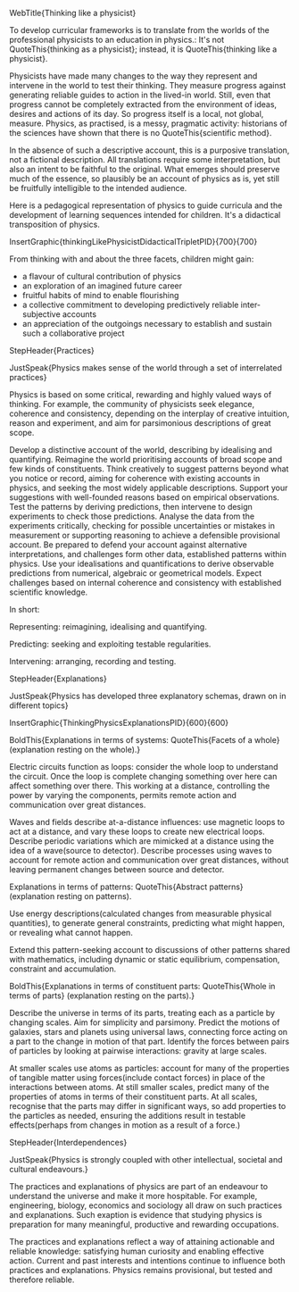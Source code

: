 WebTitle{Thinking like a physicist}

To develop curricular frameworks is to translate from the worlds of the professional physicists to an education in physics.: It's not QuoteThis{thinking as a physicist}; instead, it is QuoteThis{thinking like a physicist}.

Physicists have made many changes to the way they represent and intervene in the world to test their thinking. They measure progress against generating reliable guides to action in the lived-in world. Still, even that progress cannot be completely extracted from the environment of ideas, desires and actions of its day. So progress itself is a local, not global, measure. Physics, as practised, is a messy, pragmatic activity:  historians of the sciences have shown that there is no QuoteThis{scientific method}.

In the absence of such a descriptive account, this is a purposive translation, not a fictional description. All translations require some interpretation, but also an intent to be faithful to the original. What emerges should preserve much of the essence, so plausibly be an account of physics as is, yet still be fruitfully intelligible to the intended audience.

Here is a pedagogical representation of physics to guide curricula and the development of learning sequences intended for children. It's a didactical transposition of physics.

InsertGraphic{thinkingLikePhysicistDidacticalTripletPID}{700}{700}

From thinking with and about the three facets, children might gain:

- a flavour of cultural contribution of physics
- an exploration of an imagined future career
- fruitful habits of mind to enable flourishing
- a collective commitment to developing predictively reliable inter-subjective accounts
- an appreciation of the outgoings necessary to establish and sustain such a collaborative project


StepHeader{Practices}

JustSpeak{Physics makes sense of the world through a set of interrelated practices}

Physics is based on some critical, rewarding and highly valued ways of thinking. For example, the community of physicists seek elegance, coherence and consistency, depending on the interplay of creative intuition, reason and experiment, and aim for parsimonious descriptions of great scope.

Develop a distinctive account of the world, describing by idealising and quantifying. Reimagine the world prioritising accounts of broad scope and few kinds of constituents. Think creatively to suggest patterns beyond what you notice or record, aiming for coherence with existing accounts in physics, and seeking the most widely applicable descriptions. Support your suggestions with well-founded reasons based on empirical observations. Test the patterns by deriving predictions, then intervene to design experiments to check those predictions. Analyse the data from the experiments critically, checking for possible uncertainties or mistakes in measurement or supporting reasoning to achieve a defensible provisional account. Be prepared to defend your account against alternative interpretations, and challenges form other data, established patterns within physics. Use your idealisations and quantifications to derive observable predictions from numerical, algebraic or geometrical models.  Expect challenges based on internal coherence and consistency with established scientific knowledge.

In short:

Representing: reimagining, idealising and quantifying.

Predicting: seeking and exploiting testable regularities.

Intervening: arranging, recording and testing.

StepHeader{Explanations}

JustSpeak{Physics has developed three explanatory schemas, drawn on in different topics}

InsertGraphic{ThinkingPhysicsExplanationsPID}{600}{600}

BoldThis{Explanations in terms of systems: QuoteThis{Facets of a whole} (explanation resting on the whole).}

Electric circuits function as loops: consider the whole loop to understand the circuit. Once the loop is complete changing something over here can affect something over there. This working at a distance, controlling the power by varying the components, permits remote action and communication over great distances.

Waves and fields describe at-a-distance influences: use magnetic loops to act at a distance, and vary these loops to create new electrical loops. Describe periodic variations which are mimicked at a distance using the idea of a wave(source to detector). Describe processes using waves to account for remote action and communication over great distances, without leaving permanent changes between source and detector.

Explanations in terms of patterns: QuoteThis{Abstract patterns} (explanation resting on patterns).

Use energy descriptions(calculated changes from measurable physical quantities), to generate general constraints, predicting what might happen, or revealing what cannot happen.

Extend this pattern-seeking account to discussions of other patterns shared with mathematics, including dynamic or static equilibrium, compensation, constraint and accumulation.

BoldThis{Explanations in terms of constituent parts: QuoteThis{Whole in terms of parts} (explanation resting on the parts).}

Describe the universe in terms of its parts, treating each as a particle by changing scales. Aim for simplicity and parsimony. Predict the motions of galaxies, stars and planets using universal laws, connecting force acting on a part to the change in motion of that part. Identify the forces between pairs of particles by looking at pairwise interactions: gravity at large scales.

At smaller scales use atoms as particles: account for many of the properties of tangible matter using forces(include contact forces) in place of the interactions between atoms. At still smaller scales, predict many of the properties of atoms in terms of their constituent parts.
At all scales, recognise that the parts may differ in significant ways, so add properties to the particles as needed, ensuring the additions result in testable effects(perhaps from changes in motion as a result of a force.)


StepHeader{Interdependences}

JustSpeak{Physics is strongly coupled with other intellectual, societal and cultural endeavours.}
 
The practices and explanations of physics are part of an endeavour to understand the universe and make it more hospitable. For example, engineering, biology, economics and sociology all draw on such practices and explanations. Such exaption is evidence that studying physics is preparation for many meaningful, productive and rewarding occupations.

The practices and explanations reflect a way of attaining actionable and reliable knowledge: satisfying human curiosity and enabling effective action. Current and past interests and intentions continue to influence both practices and explanations. Physics remains provisional, but tested and therefore reliable.
